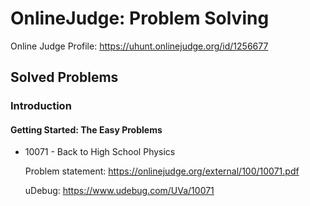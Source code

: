 # OnlineJudge: Problem Solving

Online Judge Profile: https://uhunt.onlinejudge.org/id/1256677
## Solved Problems

### Introduction

#### Getting Started: The Easy Problems

* 10071 - Back to High School Physics

    Problem statement: https://onlinejudge.org/external/100/10071.pdf

    uDebug: https://www.udebug.com/UVa/10071

